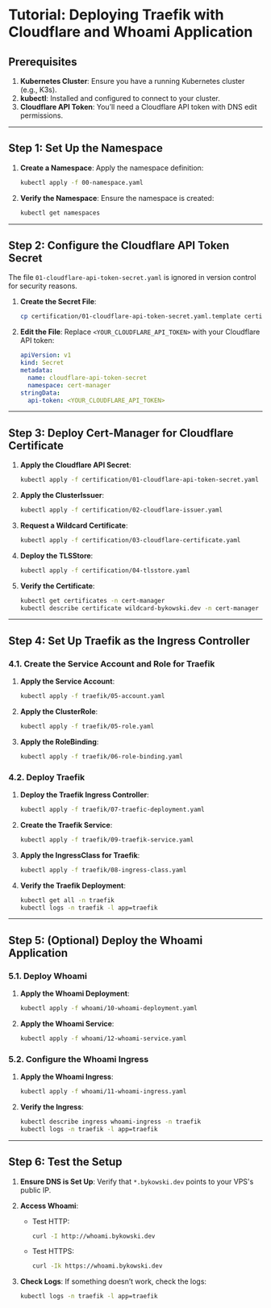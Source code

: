 # Tutorial: Deploying Traefik with Cloudflare and Whoami Application

## Prerequisites
1. **Kubernetes Cluster**: Ensure you have a running Kubernetes cluster (e.g., K3s).
2. **kubectl**: Installed and configured to connect to your cluster.
3. **Cloudflare API Token**: You’ll need a Cloudflare API token with DNS edit permissions.

---

## Step 1: Set Up the Namespace
1. **Create a Namespace**:
   Apply the namespace definition:
   ```bash
   kubectl apply -f 00-namespace.yaml
   ```

2. **Verify the Namespace**:
   Ensure the namespace is created:
   ```bash
   kubectl get namespaces
   ```

---

## Step 2: Configure the Cloudflare API Token Secret
The file `01-cloudflare-api-token-secret.yaml` is ignored in version control for security reasons.

1. **Create the Secret File**:
   ```bash
   cp certification/01-cloudflare-api-token-secret.yaml.template certification/01-cloudflare-api-token-secret.yaml
   ```

2. **Edit the File**:
   Replace `<YOUR_CLOUDFLARE_API_TOKEN>` with your Cloudflare API token:
   ```yaml
   apiVersion: v1
   kind: Secret
   metadata:
     name: cloudflare-api-token-secret
     namespace: cert-manager
   stringData:
     api-token: <YOUR_CLOUDFLARE_API_TOKEN>
   ```

---

## Step 3: Deploy Cert-Manager for Cloudflare Certificate

1. **Apply the Cloudflare API Secret**:
   ```bash
   kubectl apply -f certification/01-cloudflare-api-token-secret.yaml
   ```

2. **Apply the ClusterIssuer**:
   ```bash
   kubectl apply -f certification/02-cloudflare-issuer.yaml
   ```

3. **Request a Wildcard Certificate**:
   ```bash
   kubectl apply -f certification/03-cloudflare-certificate.yaml
   ```

4. **Deploy the TLSStore**:
   ```bash
   kubectl apply -f certification/04-tlsstore.yaml
   ```

5. **Verify the Certificate**:
   ```bash
   kubectl get certificates -n cert-manager
   kubectl describe certificate wildcard-bykowski.dev -n cert-manager
   ```

---

## Step 4: Set Up Traefik as the Ingress Controller

### 4.1. **Create the Service Account and Role for Traefik**

1. **Apply the Service Account**:
   ```bash
   kubectl apply -f traefik/05-account.yaml
   ```

2. **Apply the ClusterRole**:
   ```bash
   kubectl apply -f traefik/05-role.yaml
   ```

3. **Apply the RoleBinding**:
   ```bash
   kubectl apply -f traefik/06-role-binding.yaml
   ```

### 4.2. **Deploy Traefik**

1. **Deploy the Traefik Ingress Controller**:
   ```bash
   kubectl apply -f traefik/07-traefic-deployment.yaml
   ```

2. **Create the Traefik Service**:
   ```bash
   kubectl apply -f traefik/09-traefik-service.yaml
   ```

3. **Apply the IngressClass for Traefik**:
   ```bash
   kubectl apply -f traefik/08-ingress-class.yaml
   ```

4. **Verify the Traefik Deployment**:
   ```bash
   kubectl get all -n traefik
   kubectl logs -n traefik -l app=traefik
   ```

---

## Step 5: (Optional) Deploy the Whoami Application

### 5.1. **Deploy Whoami**

1. **Apply the Whoami Deployment**:
   ```bash
   kubectl apply -f whoami/10-whoami-deployment.yaml
   ```

2. **Apply the Whoami Service**:
   ```bash
   kubectl apply -f whoami/12-whoami-service.yaml
   ```

### 5.2. **Configure the Whoami Ingress**

1. **Apply the Whoami Ingress**:
   ```bash
   kubectl apply -f whoami/11-whoami-ingress.yaml
   ```

2. **Verify the Ingress**:
   ```bash
   kubectl describe ingress whoami-ingress -n traefik
   kubectl logs -n traefik -l app=traefik
   ```

---

## Step 6: Test the Setup

1. **Ensure DNS is Set Up**:
   Verify that `*.bykowski.dev` points to your VPS's public IP.

2. **Access Whoami**:
   - Test HTTP:
     ```bash
     curl -I http://whoami.bykowski.dev
     ```
   - Test HTTPS:
     ```bash
     curl -Ik https://whoami.bykowski.dev
     ```

3. **Check Logs**:
   If something doesn’t work, check the logs:
   ```bash
   kubectl logs -n traefik -l app=traefik
   ```

